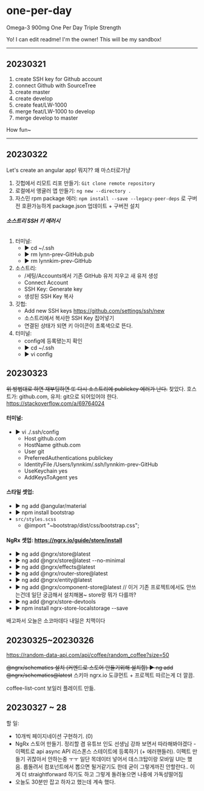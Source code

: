 # one-per-day
Omega-3 900mg One Per Day
Triple Strength

Yo! I can edit readme! I'm the owner!
This will be my sandbox!
****
## 20230321
1. create SSH key for Github account
2. connect Github with SourceTree
3. create master
4. create develop
5. create feat/LW-1000
6. merge feat/LW-1000 to develop
7. merge develop to master

How fun~ 
****

## 20230322
Let's create an angular app!
뭐지?? 왜 마스터로가냥

1. 깃헙에서 리모트 리포 만들기: `Git clone remote repository `
2. 로컬에서 앵귤러 앱 만들기: `ng new --directory .`
3. 자스민 rpm package 에러: `npm install --save --legacy-peer-deps` 로 구버전 호환가능하게 package.json 업데이트 + 구버전 설치

###### **_**소스트리 SSH 키 에러시**_**
1. 터미널:
   * ▶ cd ~/.ssh
   * ▶ rm lynn-prev-GitHub.pub
   * ▶ rm lynnkim-prev-GitHub
2. 소스트리:
   * /세팅/Accounts에서 기존 GitHub 유저 지우고 새 유저 생성
   * Connect Account
   * SSH Key: Generate key
   * 생성된 SSH Key 복사
3. 깃헙:
   * Add new SSH keys https://github.com/settings/ssh/new
   * 소스트리에서 복사한 SSH Key 집어넣기
   * 연결된 상태가 되면 키 아이콘이 초록색으로 뜬다.
4. 터미널:
   * config에 등록됐는지 확인 
   * ▶ cd ~/.ssh
   * ▶ vi config 

## 20230323
~~위 방법대로 하면 재부팅하면 또 다시 소스트리에 publickey 에러가 난다.~~
찾았다. 
호스트가: github.com, 유저: git으로 되어있어야 한다. 
https://stackoverflow.com/a/69764024

#### 터미널: 
* ▶ vi ./.ssh/config
  * Host github.com
  * HostName github.com
  * User git
  * PreferredAuthentications publickey
  * IdentityFile /Users/lynnkim/.ssh/lynnkim-prev-GitHub
  * UseKeychain yes
  * AddKeysToAgent yes

#### 스타일 셋업:
* ▶ ng add @angular/material 
* ▶ npm install bootstrap
* `src/styles.scss`
  * @import "~bootstrap/dist/css/bootstrap.css";

#### NgRx 셋업: https://ngrx.io/guide/store/install
* ▶ ng add @ngrx/store@latest
* ▶ ng add @ngrx/store@latest --no-minimal
* ▶ ng add @ngrx/effects@latest
* ▶ ng add @ngrx/router-store@latest
* ▶ ng add @ngrx/entity@latest
* ▶ ng add @ngrx/component-store@latest // 이거 기존 프로젝트에서도 안쓰는건데 일단 궁금해서 설치해봄~ store랑 뭐가 다를까?
* ▶ ng add @ngrx/store-devtools
* ▶ npm install ngrx-store-localstorage --save

배고파서 오늘은 소코마데다
내일은 치맥이다 

## 20230325~20230326
https://random-data-api.com/api/coffee/random_coffee?size=50

~~@ngrx/schematics 설치 (커멘드로 스토어 만들기위해 설치함)
▶ ng add @ngrx/schematics@latest~~
스키마 ngrx.io 도큐먼트 + 프로젝트 따르는게 더 깔끔.

coffee-list-cont 보일러 플레이트 만듦. 

## 20230327 ~ 28

할 일: 
- 10개씩 페이지네이션 구현하기. (0)
- NgRx 스토어 만들기. 정리할 겸 유튜브 인도 선생님 강좌 보면서 따라해봐야겠다 - 이펙트로 api async API 리스폰스 스테이트에 등록하기 (+ 에러핸들러). 
이펙트 만들기 귀찮아서 안하는중 ㅜㅜ 일단 목데이터 넣어서 데스크탑이랑 모바일 UI는 했음. 룹돌려서 컴포넌트에서 뽑으면 될거같기도 한데 굳이 그렇게까진 안할란다.. 이게 더 straightforward 하기도 하고 그렇게 돌려놓으면 나중에 가독성떨어짐
- 오늘도 30분만 잡고 하자고 했는데 계속 했다. 







